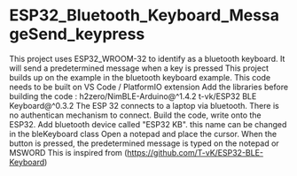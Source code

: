 # ESP32_Bluetooth_Keyboard_MessageSend_keypress
This project uses ESP32_WROOM-32 to identify as a bluetooth keyboard. It will send a predetermined message when a key is pressed
This project builds up on the example in the bluetooth keyboard example. 
This code needs to be built on VS Code / PlatformIO extension
Add the libraries before building the code :
  h2zero/NimBLE-Arduino@^1.4.2
	t-vk/ESP32 BLE Keyboard@^0.3.2
The ESP 32 connects to a laptop via bluetooth. There is no authentican mechanism to connect.
Build the code, write onto the ESP32.
Add bluetooth device called "ESP32 KB". this name can be changed in the bleKeyboard class
Open a notepad and place the cursor. When the button is pressed, the predetermined message is typed on the notepad or MSWORD 
This is inspired from (https://github.com/T-vK/ESP32-BLE-Keyboard)
